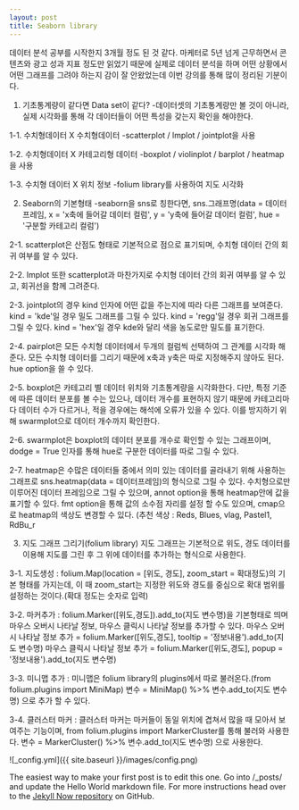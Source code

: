 ```yaml
---
layout: post
title: Seaborn library
---
```


데이터 분석 공부를 시작한지 3개월 정도 된 것 같다.
마케터로 5년 넘게 근무하면서 콘텐츠와 광고 성과 지표 정도만 읽었기 때문에 실제로 데이터 분석을 하며 어떤 상황에서 어떤 그래프를 그려야 하는지
감이 잘 안왔었는데 이번 강의를 통해 많이 정리된 기분이다.

1. 기초통계량이 같다면 Data set이 같다?
-데이터셋의 기초통계량만 볼 것이 아니라, 실제 시각화를 통해 각 데이터들이 어떤 특성을 갖는지 확인을 해야한다.

1-1. 수치형데이터 X 수치형데이터
-scatterplot / lmplot / jointplot을 사용

1-2. 수치형데이터 X 카테고리형 데이터
-boxplot / violinplot / barplot / heatmap을 사용

1-3. 수치형 데이터 X 위치 정보
-folium library를 사용하여 지도 시각화


2. Seaborn의 기본형태
-seaborn을 sns로 칭한다면,
sns.그래프명(data = 데이터프레임, x = 'x축에 들어갈 데이터 컬럼', y = 'y축에 들어갈 데이터 컬럼', hue = '구분할 카테고리 컬럼')

2-1. scatterplot은 산점도 형태로 기본적으로 점으로 표기되며, 수치형 데이터 간의 회귀 여부를 알 수 있다.

2-2. lmplot 또한 scatterplot과 마찬가지로 수치형 데이터 간의 회귀 여부를 알 수 있고, 회귀선을 함께 그려준다.

2-3. jointplot의 경우 kind 인자에 어떤 값을 주는지에 따라 다른 그래프를 보여준다.
     kind = 'kde'일 경우 밀도 그래프를 그릴 수 있다.
     kind = 'regg'일 경우 회귀 그래프를 그릴 수 있다.
     kind = 'hex'일 경우 kde와 달리 색을 농도로만 밀도를 표기한다.
     
2-4. pairplot은 모든 수치형 데이터에서 두개의 컬럼씩 선택하여 그 관계를 시각화 해준다.
     모든 수치형 데이터를 그리기 때문에 x축과 y축은 따로 지정해주지 않아도 된다.
     hue option을 쓸 수 있다.
     
2-5. boxplot은 카테고리 별 데이터 위치와 기초통계량을 시각화한다.
     다만, 특정 기준에 따른 데이터 분포를 볼 수는 있으나, 데이터 개수를 표현하지 않기 때문에 카테고리마다 데이터 수가 다르거나,
     적을 경우에는 해석에 오류가 있을 수 있다. 이를 방지하기 위해 swarmplot으로 데이터 개수까지 확인한다.
     
2-6. swarmplot은 boxplot의 데이터 분포를 개수로 확인할 수 있는 그래프이며, dodge = True 인자를 통해 hue로 구분한 데이터를 따로 그릴 수 있다.

2-7. heatmap은 수많은 데이터들 중에서 의미 있는 데이터를 골라내기 위해 사용하는 그래프로 sns.heatmap(data = 데이터프레임)의 형식으로 그릴 수 있다.
     수치형으로만 이루어진 데이터 프레임으로 그릴 수 있으며, annot option을 통해 heatmap안에 값을 표기할 수 있다.
     fmt option을 통해 값의 소수점 자리를 설정 할 수도 있으며, cmap으로 heatmap의 색상도 변경할 수 있다.
     (추천 색상 : Reds, Blues, vlag, Pastel1, RdBu_r
     
 
3. 지도 그래프 그리기(folium library)
지도 그래프는 기본적으로 위도, 경도 데이터를 이용해 지도를 그린 후 그 위에 데이터를 추가하는 형식으로 사용한다.

3-1. 지도생성 : folium.Map(location = [위도, 경도], zoom_start = 확대정도)의 기본 형태를 가지는데, 이 때 zoom_start는
              지정한 위도와 경도를 중심으로 확대 범위를 설정하는 것이다.(확대 정도는 숫자로 입력)
              
3-2. 마커추가 : folium.Marker([위도,경도]).add_to(지도 변수명)을 기본형태로 띄며 마우스 오버시 나타날 정보, 마우스 클릭시 나타날 정보를 추가할 수 있다.
              마우스 오버시 나타날 정보 추가 = folium.Marker([위도,경도], tooltip = '정보내용').add_to(지도 변수명)
              마우스 클릭시 나타날 정보 추가 = folium.Marker([위도,경도], popup = '정보내용').add_to(지도 변수명)
              
3-3. 미니맵 추가 : 미니맵은 folium library의 plugins에서 따로 불러온다.(from folium.plugins import MiniMap)
                변수 = MiniMap() %>% 변수.add_to(지도 변수명) 으로 추가 할 수 있다.
                
3-4. 클러스터 마커 : 클러스터 마커는 마커들이 동일 위치에 겹쳐서 많을 때 모아서 보여주는 기능이며,
                 from folium.plugins import MarkerCluster를 통해 불러와 사용한다.
                 변수 = MarkerCluster() %>% 변수.add_to(지도 변수명) 으로 사용한다.
              
![_config.yml]({{ site.baseurl }}/images/config.png)

The easiest way to make your first post is to edit this one. Go into /_posts/ and update the Hello World markdown file. For more instructions head over to the [Jekyll Now repository](https://github.com/barryclark/jekyll-now) on GitHub.
